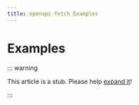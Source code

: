 ```yaml
---
title: openapi-fetch Examples
---
```


# Examples

::: warning

This article is a stub. Please help [expand it](https://github.com/drwpow/openapi-typescript/tree/main/docs/zh/)!

:::
